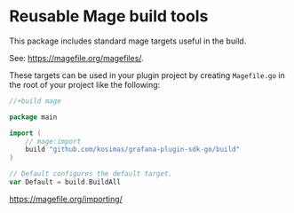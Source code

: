 # Reusable Mage build tools

This package includes standard mage targets useful in the build.

See: https://magefile.org/magefiles/.

These targets can be used in your plugin project by creating `Magefile.go` in the root of your project like the following:

```go
//+build mage

package main

import (
	// mage:import
	build "github.com/kosimas/grafana-plugin-sdk-go/build"
)

// Default configures the default target.
var Default = build.BuildAll
```

https://magefile.org/importing/
